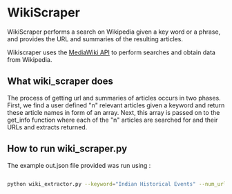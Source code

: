 # WikiScraper
WikiScraper performs a search on Wikipedia given a key word or a phrase, and provides the URL and summaries of the resulting articles. 

Wikiscraper uses the [MediaWiki API](https://www.mediawiki.org/wiki/API:Main_page) to perform searches and obtain data from Wikipedia.

## What wiki_scraper does ##
The process of getting url and summaries of articles occurs in two phases. First, we find a user defined "n" relevant articles given a keyword and return these article names in form of an array. Next, this array is passed on to the get_info function where each of the "n" articles are searched for and their URLs and extracts returned. 

## How to run wiki_scraper.py ##
The example out.json file provided was run using :

```zsh

python wiki_extractor.py --keyword="Indian Historical Events" --num_urls=10 --output="out.json"

```

